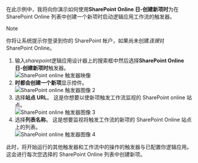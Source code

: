 在此示例中，我将向你演示如何使用**SharePoint Online 日-创建新项时**为在 SharePoint Online 列表中创建一个新项时启动逻辑应用工作流的触发器。

> [!NOTE]
> 你将让系统提示你登录到你的 SharePoint 帐户，如果尚未创建*连接*对 SharePoint Online。  
> 
> 

1. 输入*sharepoint*逻辑应用设计器上的搜索框中然后选择**SharePoint Online 日-创建新项时**触发器。  
   ![SharePoint online 触发器映像](./media/connectors-create-api-sharepointonline/trigger-1.png)  
2. **时都会创建一个新项**显示控件。  
   ![SharePoint online 触发器图像 2](./media/connectors-create-api-sharepointonline/trigger-2.png)   
3. 选择**站点 URL**。 这是你想要以使新项触发工作流监视的 SharePoint online 站点。  
   ![SharePoint online 触发器图像 3](./media/connectors-create-api-sharepointonline/trigger-3.png)   
4. 选择**列表名称**。 这是想要监视将触发工作流的新项的 SharePoint Online 站点上的列表。  
   ![SharePoint online 触发器图像 4](./media/connectors-create-api-sharepointonline/trigger-4.png)   

此时，将开始运行的其他触发器和工作流中的操作的触发器与已配置你逻辑应用。 这会进行每次您选择的 SharePoint Online 列表中创建新项。  

